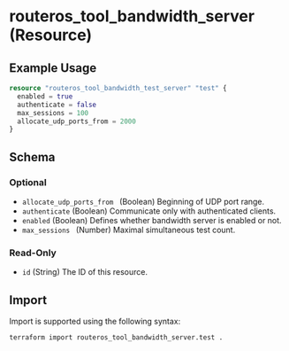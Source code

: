 # routeros_tool_bandwidth_server (Resource)


## Example Usage
```terraform
resource "routeros_tool_bandwidth_test_server" "test" {
  enabled = true
  authenticate = false
  max_sessions = 100
  allocate_udp_ports_from = 2000
}
```

<!-- schema generated by tfplugindocs -->
## Schema

### Optional

- `allocate_udp_ports_from ` (Boolean) Beginning of UDP port range.
- `authenticate` (Boolean) Communicate only with authenticated clients.
- `enabled` (Boolean) Defines whether bandwidth server is enabled or not.
- `max_sessions ` (Number) Maximal simultaneous test count.

### Read-Only

- `id` (String) The ID of this resource.

## Import
Import is supported using the following syntax:
```shell
terraform import routeros_tool_bandwidth_server.test .
```
